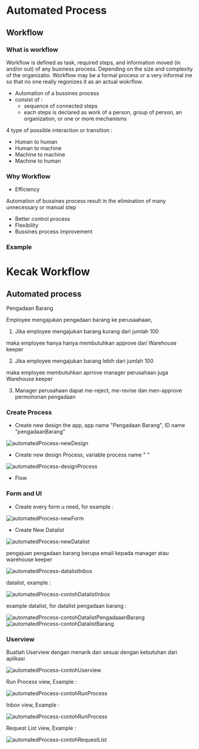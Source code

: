 # Automated Process

## Workflow 

### What is workflow 

Workflow is defined as task, required steps, and information moved (in and/or out) of any business process. Depending on the size and complexity of the organizatio. Workflow may be a formal process or a very informal ine so that no one really regonizes it as an actual wokrflow.

- Automation of a bussines process 
- consist of :
	- sequence of connected steps 
	- each steps is declared as work of a person, group of person, an organization, or one or more mechanisms
	
4 type of possible interaction or transition :

- Human to human 
- Human to machine
- Machine to machine
- Machine to human 

### Why Workflow 

- Efficiency

Automation of bussines process result in the elimination of many unnecessary or manual step 

- Better control process
- Flexibility 
- Bussines process improvement

### Example 

# Kecak Workflow #

## Automated process ##


Pengadaan Barang

Employee mengajukan pengadaan barang ke perusaahaan, 

1. Jika employee mengajukan barang kurang dari jumlah 100 

maka employee hanya hanya membutuhkan approve dari Warehouse keeper

2. Jika employee mengajukan barang lebih dari jumlah 100

maka employee membutuhkan aprrove manager perusahaan juga Warehouse keeper 

3. Manager perusahaan dapat me-reject, me-revise dan men-approve permohonan pengadaan

 
### Create Process ###

- Create new design the app, app name "Pengadaan Barang", ID name "pengadaanBarang"

<img src="https://raw.githubusercontent.com/kinnara-digital-studio/kecak-workflow/master/docs/assets/automatedProcess-newDesign.PNG" alt="automatedProcess-newDesign" />

- Create new design Process, variable process name " "

<img src="https://raw.githubusercontent.com/kinnara-digital-studio/kecak-workflow/master/docs/assets/automatedProcess-designProcess.png" alt="automatedProcess-designProcess" />

- Flow 

### Form and UI ###

- Create every form u need, for example :

<img src="https://raw.githubusercontent.com/kinnara-digital-studio/kecak-workflow/master/docs/assets/automatedProcess-newForm.png" alt="automatedProcess-newForm" />

- Create New Datalist 

<img src="https://raw.githubusercontent.com/kinnara-digital-studio/kecak-workflow/master/docs/assets/automatedProcess-newDatalist.png" alt="automatedProcess-newDatalist" />

pengajuan pengadaan barang berupa email kepada manager atau warehouse keeper

<img src="https://raw.githubusercontent.com/kinnara-digital-studio/kecak-workflow/master/docs/assets/automatedProcess-datalistInbox.png" alt="automatedProcess-datalistInbox" />

datalist, example :

<img src="https://raw.githubusercontent.com/kinnara-digital-studio/kecak-workflow/master/docs/assets/automatedProcess-contohDatalistInbox.png" alt="automatedProcess-contohDatalistInbox" />

example datalist, for datalist pengadaan barang :

<img src="https://raw.githubusercontent.com/kinnara-digital-studio/kecak-workflow/master/docs/assets/automatedProcess-contohDatalistPengadaaanBarang.png" alt="automatedProcess-contohDatalistPengadaaanBarang" />

<img src="https://raw.githubusercontent.com/kinnara-digital-studio/kecak-workflow/master/docs/assets/automatedProcess-contohDatalistBarang.png" alt="automatedProcess-contohDatalistBarang" />

### Userview ###

Buatlah Userview dengan menarik dan sesuai dengan kebutuhan dari aplikasi 

<img src="https://raw.githubusercontent.com/kinnara-digital-studio/kecak-workflow/master/docs/assets/automatedProcess-contohUserview.png" alt="automatedProcess-contohUserview" />

Run Process view, Example :

<img src="https://raw.githubusercontent.com/kinnara-digital-studio/kecak-workflow/master/docs/assets/automatedProcess-contohRunProcess.png" alt="automatedProcess-contohRunProcess" />

Inbox view, Example :

<img src="https://raw.githubusercontent.com/kinnara-digital-studio/kecak-workflow/master/docs/assets/automatedProcess-contohRunProcess.png" alt="automatedProcess-contohRunProcess" />

Request List view, Example :

<img src="https://raw.githubusercontent.com/kinnara-digital-studio/kecak-workflow/master/docs/assets/automatedProcess-contohRequestList.png" alt="automatedProcess-contohRequestList" />

